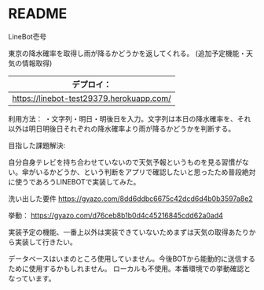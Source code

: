 # README

LineBot壱号

東京の降水確率を取得し雨が降るかどうかを返してくれる。
(追加予定機能・天気の情報取得)

|デプロイ：  |
| -------  |
|https://linebot-test29379.herokuapp.com/ |

利用方法：
・文字列・明日・明後日を入力。文字列は本日の降水確率を、それ以外は明日明後日それぞれの降水確率より雨が降るかどうかを判断する。

目指した課題解決:

自分自身テレビを持ち合わせていないので天気予報というものを見る習慣がない。傘がいるかどうか、という判断をアプリで確認したいと思ったため普段絶対に使うであろうLINEBOTで実装してみた。

洗い出した要件
https://gyazo.com/8dd6ddbc6675c42dcd6d4b0b3597a8e2

挙動：
https://gyazo.com/d76ceb8b1b0d4c45216845cdd62a0ad4

実装予定の機能、一番上以外は実装できていないためまずは天気の取得あたりから実装して行きたい。

データベースはいまのところ使用していません。今後BOTから能動的に送信するために使用するかもしれません。
ローカルも不使用。本番環境での挙動確認となっています。